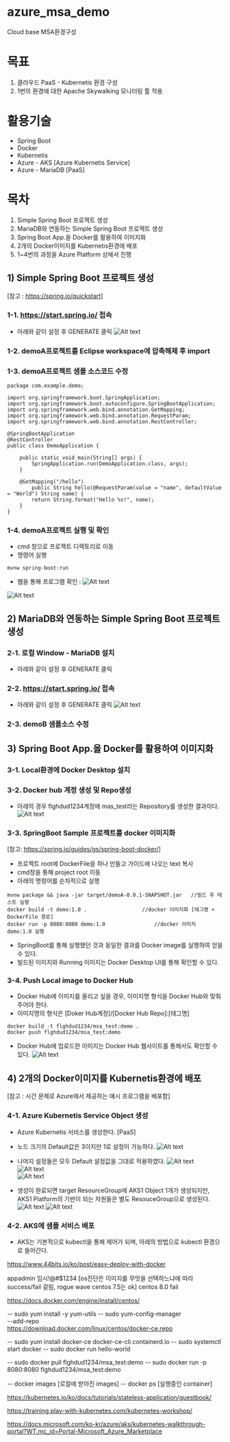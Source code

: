 # azure_msa_demo   
Cloud base MSA환경구성


# 목표
1) 클라우드 PaaS - Kubernetis 환경 구성
2) 1번의 환경에 대한 Apache Skywalking 모니터링 툴 적용


# 활용기술
   - Spring Boot
   - Docker
   - Kubernetis
   - Azure - AKS [Azure Kubernetis Service]
   - Azure - MariaDB [PaaS]


# 목차
1) Simple Spring Boot 프로젝트 생성
2) MariaDB와 연동하는 Simple Spring Boot 프로젝트 생성
3) Spring Boot App.을 Docker를 활용하여 이미지화
4) 2개의 Docker이미지를 Kubernetis환경에 배포
5) 1~4번의 과정을 Azure Platform 상에서 진행


## 1) Simple Spring Boot 프로젝트 생성
[참고 : https://spring.io/quickstart]

### 1-1. https://start.spring.io/ 접속
   * 아래와 같이 설정 후 GENERATE 클릭
   ![Alt text](capture/springBootStarter.png "Optional title")

### 1-2. demoA프로젝트를 Eclipse workspace에 압축해제 후 import

### 1-3. demoA프로젝트 샘플 소스코드 수정

	package com.example.demo;
	
	import org.springframework.boot.SpringApplication;
	import org.springframework.boot.autoconfigure.SpringBootApplication;
	import org.springframework.web.bind.annotation.GetMapping;
	import org.springframework.web.bind.annotation.RequestParam;
	import org.springframework.web.bind.annotation.RestController;
	
	@SpringBootApplication
	@RestController
	public class DemoApplication {
		
		public static void main(String[] args) {
			SpringApplication.run(DemoApplication.class, args);
		}
		
		@GetMapping("/hello")
			public String hello(@RequestParam(value = "name", defaultValue = "World") String name) {
			return String.format("Hello %s!", name);
		}
	}


### 1-4. demoA프로젝트 실행 및 확인
   * cmd 창으로 프로젝트 디렉토리로 이동
   * 명령어 실행
   
   	mvnw spring-boot:run
	
   * 웹을 통해 프로그램 확인 :
   ![Alt text](capture/springBootStarterCmd.png "Optional title")    
   
   ![Alt text](capture/springBootStarterBrower.png "Optional title")


## 2) MariaDB와 연동하는 Simple Spring Boot 프로젝트 생성

### 2-1. 로컬 Window - MariaDB 설치
   * 아래와 같이 설정 후 GENERATE 클릭

### 2-2. https://start.spring.io/ 접속
   * 아래와 같이 설정 후 GENERATE 클릭
   ![Alt text](capture/springBootStarter.png "Optional title")

### 2-3. demoB 샘플소스 수정


## 3) Spring Boot App.을 Docker를 활용하여 이미지화

### 3-1. Local환경에 Docker Desktop 설치

### 3-2. Docker hub 계정 생성 및 Repo생성

   * 아래의 경우 flghdud1234계정에 mas_test라는 Repository를 생성한 결과이다.
   ![Alt text](capture/dockerHub1.png "Optional title")

### 3-3. SpringBoot Sample 프로젝트를 docker 이미지화
[참고: https://spring.io/guides/gs/spring-boot-docker/]

   * 프로젝트 root에 DockerFile을 하나 만들고 가이드에 나오는 text 복사
   * cmd창을 통해 project root 이동
   * 아래의 명령어를 순차적으로 실행
   
   	mvnw package && java -jar target/demoA-0.0.1-SNAPSHOT.jar 	//빌드 후 테스트 실행
	docker build -t demo:1.0 .					//docker 이미지화 [태그명 + DockerFile 경로]
	docker run -p 8080:8080 demo:1.0				//docker 이미지 demo:1.0 실행

   * SpringBoot를 통해 실행했던 것과 동일한 결과를 Docker image를 실행하여 얻을 수 있다.
   * 빌드된 이미지와 Running 이미지는 Docker Desktop UI를 통해 확인할 수 있다.
   
### 3-4. Push Local image to Docker Hub

   * Docker Hub에 이미지를 올리고 싶을 경우, 이미지명 형식을 Docker Hub와 맞춰 주어야 한다.
   * 이미지명의 형식은 [Doker Hub계정]/[Docker Hub Repo]:[태그명]
   	
	docker build -t flghdud1234/msa_test:demo .
	docker push flghdud1234/msa_test:demo
   
   * Docker Hub에 업로드한 이미지는 Docker Hub 웹사이트를 통해서도 확인할 수 있다.
   ![Alt text](capture/dockerHub1.png "Optional title")	


## 4) 2개의 Docker이미지를 Kubernetis환경에 배포
[참고 : 시간 문제로 Azure에서 제공하는 예시 프로그램을 배포함]

### 4-1. Azure Kubernetis Service Object 생성

   * Azure Kubernetis 서비스를 생성한다. [PaaS]
   
   * 노드 크기의 Default값은 3이지만 1로 설정이 가능하다.
   ![Alt text](capture/AKS_create1.PNG "Optional title")
   
   * 나머지 설정들은 모두 Default 설정값을 그대로 적용하였다.
   ![Alt text](capture/AKS_create2.PNG "Optional title")	
   ![Alt text](capture/AKS_create4.PNG "Optional title")	
   ![Alt text](capture/AKS_create5.PNG "Optional title")	

   * 생성이 완료되면 target ResourceGroup에 AKS1 Object 1개가 생성되지만, AKS1 Platform의 기반이 되는 자원들은 별도 ResouceGroup으로 생성된다.
   ![Alt text](capture/AKS_create6.PNG "Optional title")
   ![Alt text](capture/AKS_create7.PNG "Optional title")

### 4-2. AKS에 샘플 서비스 배포

   * AKS는 기본적으로 kubectl을 통해 제어가 되며, 아래의 방법으로 kubectl 환경으로 들어간다.
   


https://www.44bits.io/ko/post/easy-deploy-with-docker

appadmin 임시!@#$1234
[os진단은 이미지를 무엇을 선택하느냐에 따라 success/fail 갈림, rogue wave centos 7.5는 ok]
centos 8.0 fail

https://docs.docker.com/engine/install/centos/

-- sudo yum install -y yum-utils
-- sudo yum-config-manager \
    --add-repo \
    https://download.docker.com/linux/centos/docker-ce.repo
   
-- sudo yum install docker-ce docker-ce-cli containerd.io
-- sudo systemctl start docker
-- sudo docker run hello-world


-- sudo docker pull flghdud1234/msa_test:demo
-- sudo docker run -p 8080:8080 flghdud1234/msa_test:demo

-- docker images [로컬에 받아진 images]
-- docker ps [실행중인 container]


https://kubernetes.io/ko/docs/tutorials/stateless-application/guestbook/


https://training.play-with-kubernetes.com/kubernetes-workshop/


https://docs.microsoft.com/ko-kr/azure/aks/kubernetes-walkthrough-portal?WT.mc_id=Portal-Microsoft_Azure_Marketplace


